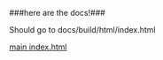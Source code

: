 ###here are the docs!###

Should go to docs/build/html/index.html

[main index.html](docs/build/html/index.html)
